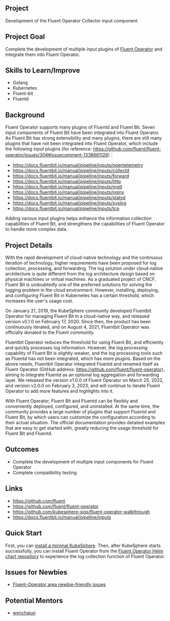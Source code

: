 ## Project

Development of the Fluent Operator Collector input component

## Project Goal

Complete the development of multiple input plugins of [Fluent Operator](https://github.com/fluent/fluent-operator) and integrate them into Fluent Operator.

## Skills to Learn/Improve

- Golang
- Kubernetes
- Fluent-bit
- Fluentd

## Background

Fluent Operator supports many plugins of Fluentd and Fluent Bit. Seven input components of Fluent Bit have been integrated into Fluent Operator. As Fluent Bit has strong extensibility and many plugins, there are still many plugins that have not been integrated into Fluent Operator, which include the following input plugins (for reference: https://github.com/fluent/fluent-operator/issues/304#issuecomment-1338661126)：

- https://docs.fluentbit.io/manual/pipeline/inputs/opentelemetry
- https://docs.fluentbit.io/manual/pipeline/inputs/collectd
- https://docs.fluentbit.io/manual/pipeline/inputs/forward
- https://docs.fluentbit.io/manual/pipeline/inputs/http
- https://docs.fluentbit.io/manual/pipeline/inputs/mqtt
- https://docs.fluentbit.io/manual/pipeline/inputs/nginx
- https://docs.fluentbit.io/manual/pipeline/inputs/statsd
- https://docs.fluentbit.io/manual/pipeline/inputs/syslog
- https://docs.fluentbit.io/manual/pipeline/inputs/tcp

Adding various input plugins helps enhance the information collection capabilities of Fluent Bit, and strengthens the capabilities of Fluent Operator to handle more complex data.

## Project Details

With the rapid development of cloud-native technology and the continuous iteration of technology, higher requirements have been proposed for log collection, processing, and forwarding. The log solution under cloud-native architecture is quite different from the log architecture design based on physical machines or virtual machines. As a graduated project of CNCF, Fluent Bit is undoubtedly one of the preferred solutions for solving the logging problem in the cloud environment. However, installing, deploying, and configuring Fluent Bit in Kubernetes has a certain threshold, which increases the user's usage cost.

On January 21, 2019, the KubeSphere community developed Fluentbit Operator for managing Fluent Bit in a cloud-native way, and released version v0.1.0 on February 17, 2020. Since then, the product has been continuously iterated, and on August 4, 2021, Fluentbit Operator was officially donated to the Fluent community.

Fluentbit Operator reduces the threshold for using Fluent Bit, and efficiently and quickly processes log information. However, the log processing capability of Fluent Bit is slightly weaker, and the log processing tools such as Fluentd has not been integrated, which has more plugins. Based on the above needs, Fluentbit Operator integrated Fluentd and renamed itself as Fluent Operator (GitHub address: https://github.com/fluent/fluent-operator), aiming to integrate Fluentd as an optional log aggregation and forwarding layer. We released the version v1.0.0 of Fluent Operator on March 25, 2022, and version v2.0.0 on February 3, 2023, and will continue to iterate Fluent Operator to add more features and highlights into it.

With Fluent Operator, Fluent Bit and Fluentd can be flexibly and conveniently deployed, configured, and uninstalled. At the same time, the community provides a large number of plugins that support Fluentd and Fluent Bit, by which users can customize the configuration according to their actual situation. The official documentation provides detailed examples that are easy to get started with, greatly reducing the usage threshold for Fluent Bit and Fluentd.

## Outcomes

- Complete the development of multiple input components for Fluent Operator
- Complete compatibility testing

## Links

- https://github.com/fluent
- https://github.com/fluent/fluent-operator
- https://github.com/kubesphere-sigs/fluent-operator-walkthrough
- https://docs.fluentbit.io/manual/pipeline/inputs

## Quick Start

First, you can [install a minimal KubeSphere](https://kubesphere.io/docs/quick-start/minimal-kubesphere-on-k8s/). Then, after KubeSphere starts successfully, you can install Fluent Operator from the [Fluent Operator Helm chart repository](https://github.com/fluent/fluent-operator/tree/master/charts) to experience the log collection function of Fluent Operator.

## Issues for Newbies

- [Fluent-Operator area newbie-friendly issues](https://github.com/fluent/fluent-operator/issues?q=is%3Aopen+is%3Aissue+label%3A%22good+first+issue%22)

## Potential Mentors

- [wenchajun](https://github.com/wenchajun)